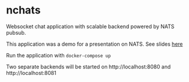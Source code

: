 # nchats

Websocket chat application with scalable backend powered by NATS pubsub.

This application was a demo for a presentation on NATS. See slides
[here](https://docs.google.com/presentation/d/17pMgqYfMxKR0AmulsAAFpVZ1uVnkfRH7TG_67_rTBic/edit?usp=sharing)

Run the application with `docker-compose up`

Two separate backends will be started on http://localhost:8080 and
http://localhost:8081
